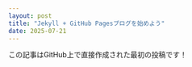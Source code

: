 ```yaml
---
layout: post
title: "Jekyll + GitHub Pagesブログを始めよう"
date: 2025-07-21
---
```


この記事はGitHub上で直接作成された最初の投稿です！
